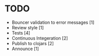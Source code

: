 # TODO

- Bouncer validation to error messages [1]
- Review style [1]
- Tests [4]
- Continuous Integeration [2]
- Publish to clojars [2]
- Announce [1]
